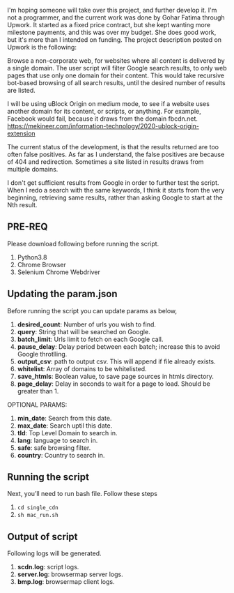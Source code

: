 I'm hoping someone will take over this project, and further develop it.  I'm not a programmer, and the current work was done by Gohar Fatima through Upwork.  It started as a fixed price contract, but she kept wanting more milestone payments, and this was over my budget.  She does good work, but it's more than I intended on funding.  The project description posted on Upwork is the following:

<project>
Browse a non-corporate web, for websites where all content is delivered by a single domain.
The user script will filter Google search results, to only web pages that use only one domain for their content.  This would take recursive bot-based browsing of all search results, until the desired number of results are listed.

I will be using uBlock Origin on medium mode, to see if a website uses another domain for its content, or scripts, or anything.  For example, Facebook would fail, because it draws from the domain fbcdn.net.  https://mekineer.com/information-technology/2020-ublock-origin-extension
</project>

The current status of the development, is that the results returned are too often false positives.  As far as I understand, the false positives are because of 404 and redirection.  Sometimes a site listed in results draws from multiple domains.

I don't get sufficient results from Google in order to further test the script.  When I redo a search with the same keywords, I think it starts from the very beginning, retrieving same results, rather than asking Google to start at the Nth result.

## PRE-REQ
Please download following before running the script.
1. Python3.8
1. Chrome Browser
1. Selenium Chrome Webdriver

## Updating the param.json
Before running the script you can update params as below,
1. **desired_count**: Number of urls you wish to find.
1. **query**: String that will be searched on Google.
1. **batch_limit**: Urls limit to fetch on each Google call.
1. **pause_delay**: Delay period between each batch; increase this to avoid Google throtlling.
1. **output_csv**: path to output csv. This will append if file already exists.
1. **whitelist**: Array of domains to be whitelisted.
1. **save_htmls**: Boolean value, to save page sources in htmls directory.
1. **page_delay**: Delay in seconds to wait for a page to load. Should be greater than 1.


OPTIONAL PARAMS:
1. **min_date**: Search from this date.
1. **max_date**: Search uptil this date.
1. **tld**: Top Level Domain to search in.
1. **lang**: language to search in.
1. **safe**: safe browsing filter.
1. **country**: Country to search in.

## Running the script
Next, you’ll need to run bash file. Follow these steps
1. ```cd single_cdn```
2. ```sh mac_run.sh```

## Output of script
Following logs will be generated.
1. **scdn.log**: script logs.
1. **server.log**: browsermap server logs.
1. **bmp.log**: browsermap client logs.
